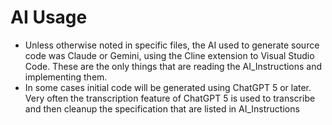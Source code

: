AI Usage
=======================

* Unless otherwise noted in specific files, the AI used to generate source code was Claude or Gemini, using the Cline extension to Visual Studio Code. These are the only things that are reading the AI_Instructions and implementing them.
* In some cases initial code will be generated using ChatGPT 5 or later. Very often the transcription feature of ChatGPT 5 is used to transcribe and then cleanup the specification that are listed in AI_Instructions
